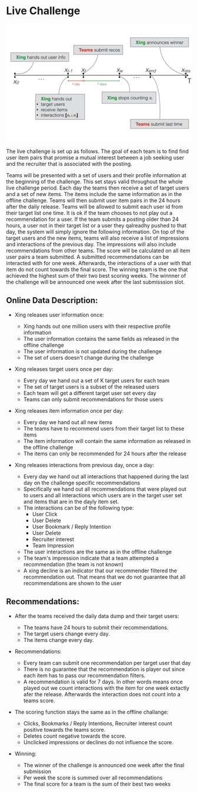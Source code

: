 Live Challenge
=====================
![Recsys2017 Timeline](img/timeline.png)

The live challenge is set up as follows. The goal of each team is to 
find find user item pairs that promise a mutual interest between a job
seeking user and the recruiter that is associated with the posting.

Teams will be presented with a set of users and their profile information 
at the beginning of the challenge. This set stays valid throughout the whole
live challenge period. Each day the teams then receive a set of target
users and a set of new items. The items include the same information 
as in the offline challenge. Teams will then submit user item pairs
in the 24 hours after the daily release. Teams will be allowed to
submit each user id from their target list one time. It is ok if 
the team chooses to not play out a recommendation for a user. 
If the team submits a posting older than 24 hours, a user
not in their target list or a user they qalreadhy pushed to that
day, the system will simply ignore the following information.
On top of the target users and the new items, teams will
also receive a list of impressions and interactions of the
previous day. The impressions will also include
recommendations from other teams. 
The score will be calculated on all item user pairs a team submitted.
A submitted recommendations can be interacted with for one week.
Afterwards, the interactions of a user with that item do not
count towards the final score. 
The winning team is the one that achieved the highest
sum of their two best scoring weeks. The winnner
of the challenge will be announced one week after
the last submisssion slot.


Online Data Description:
---------------

+ Xing releases user information once:
	- Xing hands out one million users with their respective profile information
	- The user information contains the same fields as released in the offline challenge
	- The user information is not updated during the challenge
	- The set of users doesn't change during the challenge

+ Xing releases target users once per day:
	- Every day we hand out a set of K target users for each team
	- The set of target users is a subset of the released users
	- Each team will get a different target user set every day
	- Teams can only submit recommendations for those users

+ Xing releases item information once per day:
	- Every day we hand out all new items 
    - The teams have to recommend users from their target list to these items
	- The item information will contain the same information as released in the offline challenge
	- The items can only be recommended for 24 hours after the release

+ Xing releases interactions from previous day, once a day:
	- Every day we hand out all interactions that happened during the last day on the challenge specific recommendations
    - Specifically we hand out all recommendations that were played out to users and
    all interactions which users are in the target user set and items that are in the dayly item set.
	- The interactions can be of the following type:
		* User Click
		* User Delete
		* User Bookmark / Reply Intention
		* User Delete
		* Recruiter interest
		* Team Impression 
	- The user interactions are the same as in the offline challenge
	- The team's impression indicate that a team attempted a recommendation (the team is not known)
	- A xing decline is an indicator that our recommender filtered the recommendation out. That means that we do not guarantee that all recommendations are shown to the user

Recommendations:
---------------
	
+ After the teams received the daily data dump and their target users:
	- The teams have 24 hours to submit their recommendations.
	- The target users change every day.
	- The items change every day.

+ Recommendations:
	- Every team can submit one recommendation per target user that day		
	- There is no guarantee that the recommendation is player out since each item has to pass our recommendation filters.
	- A recommendation is valid for 7 days. In other words means once played out we count interactions with the item for one week
		  extactly afer the release. Afterwards the interaction does not count into a teams score.

+ The scoring function stays the same as in the offline challange:
	- Clicks, Bookmarks / Reply Intentions, Recruiter interest count positive towards the teams score.
	- Deletes count negative towards the score.
	- Unclicked impressions or declines do not influence the score.

+ Winning:
	- The winner of the challenge is announced one week after the final submission
	- Per week the score is summed over all recommendations
	- The final score for a team is the sum of their best two weeks
